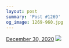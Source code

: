 ```yaml
---
layout: post
summary: 'Post #1269'
og_image: 1269-960.jpg
---
```


<p>
  <time>
    <a href="/1269">December 30, 2020</a>
  </time>
  <a href="/1269">
    <img src="{{ site.assets_url }}/1269-480.jpg" srcset="{{ site.assets_url }}/1269-240.jpg 240w, {{ site.assets_url }}/1269-480.jpg 480w, {{ site.assets_url }}/1269-720.jpg 720w, {{ site.assets_url }}/1269-960.jpg 960w" sizes="(min-width: 700px) 50vw, calc(100vw - 2rem)" />
  </a>
</p>
